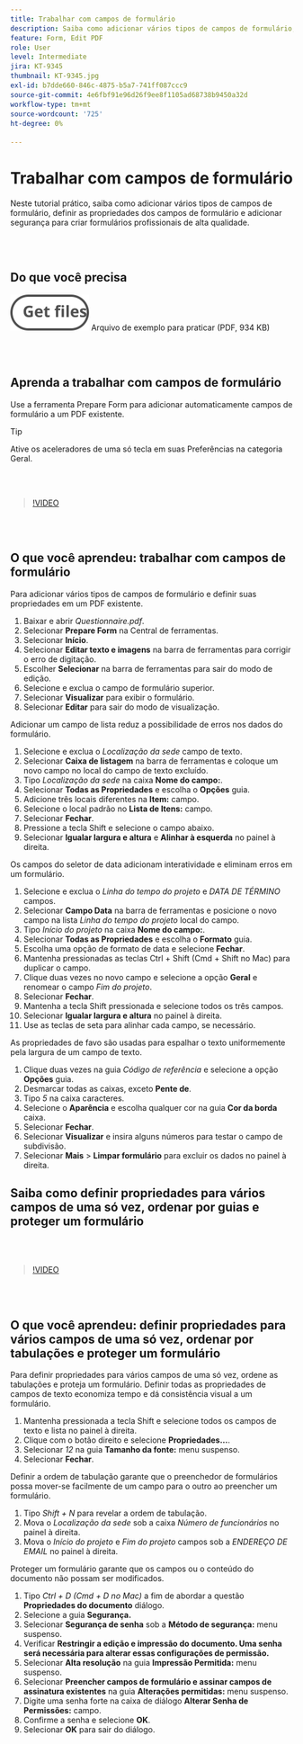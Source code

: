 ```yaml
---
title: Trabalhar com campos de formulário
description: Saiba como adicionar vários tipos de campos de formulário, definir propriedades de campos de formulário e adicionar segurança para criar formulários profissionais de alta qualidade
feature: Form, Edit PDF
role: User
level: Intermediate
jira: KT-9345
thumbnail: KT-9345.jpg
exl-id: b7dde660-846c-4875-b5a7-741ff087ccc9
source-git-commit: 4e6fbf91e96d26f9ee8f1105ad68738b9450a32d
workflow-type: tm+mt
source-wordcount: '725'
ht-degree: 0%

---
```


# Trabalhar com campos de formulário

Neste tutorial prático, saiba como adicionar vários tipos de campos de formulário, definir as propriedades dos campos de formulário e adicionar segurança para criar formulários profissionais de alta qualidade.

<br> 

## Do que você precisa

[![Obter arquivo](../assets/Getfiles.svg)](../assets/Questionnaire.pdf)
Arquivo de exemplo para praticar (PDF, 934 KB)

<br> 

## Aprenda a trabalhar com campos de formulário

Use a ferramenta Prepare Form para adicionar automaticamente campos de formulário a um PDF existente.

>[!TIP]
>
>Ative os aceleradores de uma só tecla em suas Preferências na categoria Geral.

<br> 

>[!VIDEO](https://video.tv.adobe.com/v/340084?quality=12&learn=on&hidetitle=true)

<br> 

## O que você aprendeu: trabalhar com campos de formulário

Para adicionar vários tipos de campos de formulário e definir suas propriedades em um PDF existente.

1. Baixar e abrir *Questionnaire.pdf*.
1. Selecionar **Prepare Form** na Central de ferramentas.
1. Selecionar **Início**.
1. Selecionar **Editar texto e imagens** na barra de ferramentas para corrigir o erro de digitação.
1. Escolher **Selecionar** na barra de ferramentas para sair do modo de edição.
1. Selecione e exclua o campo de formulário superior.
1. Selecionar **Visualizar** para exibir o formulário.
1. Selecionar **Editar** para sair do modo de visualização.

Adicionar um campo de lista reduz a possibilidade de erros nos dados do formulário.

1. Selecione e exclua o *Localização da sede* campo de texto.
1. Selecionar **Caixa de listagem** na barra de ferramentas e coloque um novo campo no local do campo de texto excluído.
1. Tipo *Localização da sede* na caixa **Nome do campo:**.
1. Selecionar **Todas as Propriedades** e escolha o **Opções** guia.
1. Adicione três locais diferentes na **Item:** campo.
1. Selecione o local padrão no **Lista de Itens:** campo.
1. Selecionar **Fechar**.
1. Pressione a tecla Shift e selecione o campo abaixo.
1. Selecionar **Igualar largura e altura** e **Alinhar à esquerda** no painel à direita.

Os campos do seletor de data adicionam interatividade e eliminam erros em um formulário.

1. Selecione e exclua o *Linha do tempo do projeto* e *DATA DE TÉRMINO* campos.
1. Selecionar **Campo Data** na barra de ferramentas e posicione o novo campo na lista *Linha do tempo do projeto* local do campo.
1. Tipo *Início do projeto* na caixa **Nome do campo:**.
1. Selecionar **Todas as Propriedades** e escolha o **Formato** guia.
1. Escolha uma opção de formato de data e selecione **Fechar**.
1. Mantenha pressionadas as teclas Ctrl + Shift (Cmd + Shift no Mac) para duplicar o campo.
1. Clique duas vezes no novo campo e selecione a opção **Geral** e renomear o campo *Fim do projeto*.
1. Selecionar **Fechar**.
1. Mantenha a tecla Shift pressionada e selecione todos os três campos.
1. Selecionar **Igualar largura e altura** no painel à direita.
1. Use as teclas de seta para alinhar cada campo, se necessário.

As propriedades de favo são usadas para espalhar o texto uniformemente pela largura de um campo de texto.

1. Clique duas vezes na guia *Código de referência* e selecione a opção **Opções** guia.
1. Desmarcar todas as caixas, exceto **Pente de**.
1. Tipo *5* na caixa caracteres.
1. Selecione o **Aparência** e escolha qualquer cor na guia **Cor da borda** caixa.
1. Selecionar **Fechar**.
1. Selecionar **Visualizar** e insira alguns números para testar o campo de subdivisão.
1. Selecionar **Mais** > **Limpar formulário** para excluir os dados no painel à direita.

## Saiba como definir propriedades para vários campos de uma só vez, ordenar por guias e proteger um formulário

<br> 

>[!VIDEO](https://video.tv.adobe.com/v/340096?hidetitle=true)

<br> 

## O que você aprendeu: definir propriedades para vários campos de uma só vez, ordenar por tabulações e proteger um formulário

Para definir propriedades para vários campos de uma só vez, ordene as tabulações e proteja um formulário. Definir todas as propriedades de campos de texto economiza tempo e dá consistência visual a um formulário.

1. Mantenha pressionada a tecla Shift e selecione todos os campos de texto e lista no painel à direita.
1. Clique com o botão direito e selecione **Propriedades...**.
1. Selecionar *12* na guia **Tamanho da fonte:** menu suspenso.
1. Selecionar **Fechar**.

Definir a ordem de tabulação garante que o preenchedor de formulários possa mover-se facilmente de um campo para o outro ao preencher um formulário.

1. Tipo *Shift + N* para revelar a ordem de tabulação.
1. Mova o *Localização da sede* sob a caixa *Número de funcionários* no painel à direita.
1. Mova o *Início do projeto* e *Fim do projeto* campos sob a *ENDEREÇO DE EMAIL* no painel à direita.

Proteger um formulário garante que os campos ou o conteúdo do documento não possam ser modificados.

1. Tipo *Ctrl + D (Cmd + D no Mac)* a fim de abordar a questão **Propriedades do documento** diálogo.
1. Selecione a guia **Segurança.**
1. Selecionar **Segurança de senha** sob a **Método de segurança:** menu suspenso.
1. Verificar **Restringir a edição e impressão do documento. Uma senha será necessária para alterar essas configurações de permissão.**
1. Selecionar **Alta resolução** na guia **Impressão Permitida:** menu suspenso.
1. Selecionar **Preencher campos de formulário e assinar campos de assinatura existentes** na guia **Alterações permitidas:** menu suspenso.
1. Digite uma senha forte na caixa de diálogo **Alterar Senha de Permissões:** campo.
1. Confirme a senha e selecione **OK**.
1. Selecionar **OK** para sair do diálogo.
